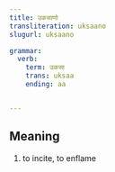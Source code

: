 ```yaml
---
title: उकसाणो
transliteration: uksaano
slugurl: uksaano

grammar:
  verb:
    term: उकसा
    trans: uksaa
    ending: aa


---
```


## Meaning
1. to incite, to enflame